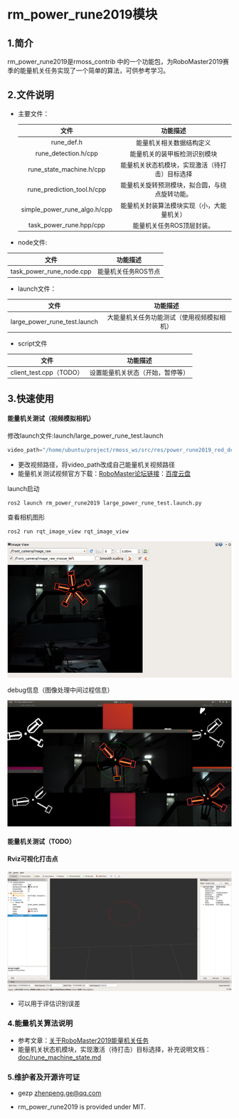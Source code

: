 # rm_power_rune2019模块

## 1.简介

rm_power_rune2019是rmoss_contrib 中的一个功能包，为RoboMaster2019赛季的能量机关任务实现了一个简单的算法，可供参考学习。

## 2.文件说明

* 主要文件：

  |             文件             |                    功能描述                    |
  | :--------------------------: | :--------------------------------------------: |
  |          rune_def.h          |            能量机关相关数据结构定义            |
  |     rune_detection.h/cpp     |          能量机关的装甲板检测识别模块          |
  |   rune_state_machine.h/cpp   | 能量机关状态机模块，实现激活（待打击）目标选择 |
  |  rune_prediction_tool.h/cpp  | 能量机关旋转预测模块，拟合圆，与绕点旋转功能。 |
  | simple_power_rune_algo.h/cpp |   能量机关封装算法模块实现（小，大能量机关）   |
  |   task_power_rune.hpp/cpp    |           能量机关任务ROS顶层封装。            |
  
*  node文件:

  |           文件           |      功能描述       |
  | :----------------------: | :-----------------: |
  | task_power_rune_node.cpp | 能量机关任务ROS节点 |

* launch文件：

|             文件             |                  功能描述                  |
| :--------------------------: | :----------------------------------------: |
| large_power_rune_test.launch | 大能量机关任务功能测试（使用视频模拟相机） |

* script文件

|          文件           |             功能描述             |
| :---------------------: | :------------------------------: |
| client_test.cpp（TODO） | 设置能量机关状态（开始，暂停等） |

## 3.快速使用

#### 能量机关测试（视频模拟相机）

修改launch文件:launch/large_power_rune_test.launch

```python
video_path="/home/ubuntu/project/rmoss_ws/src/res/power_rune2019_red_demo.avi"
```

* 更改视频路径，将video_path改成自己能量机关视频路径
* 能量机关测试视频官方下载：[RoboMaster论坛链接](https://bbs.robomaster.com/thread-7914-1-1.html)：[百度云盘](https://pan.baidu.com/s/1OoIpbzZ2U8Qimadn3zyb6g)

launch启动

```bash
ros2 launch rm_power_rune2019 large_power_rune_test.launch.py 
```

查看相机图形

```bash
ros2 run rqt_image_view rqt_image_view
```

![](doc/imgs/power_rune.png)

debug信息（图像处理中间过程信息）

![](doc/imgs/power_rune_result.png)

#### 能量机关测试（TODO）

#### Rviz可视化打击点

![](doc/imgs/power_rune_rviz.png)

* 可以用于评估识别误差

### 4.能量机关算法说明

* 参考文章：[关于RoboMaster2019能量机关任务](https://www.jianshu.com/p/83b509953198)
* 能量机关状态机模块，实现激活（待打击）目标选择，补充说明文档：[doc/rune_machine_state.md](doc/rune_machine_state.md)

### 5.维护者及开源许可证

* gezp zhenpeng.ge@qq.com

* rm_power_rune2019 is provided under MIT.